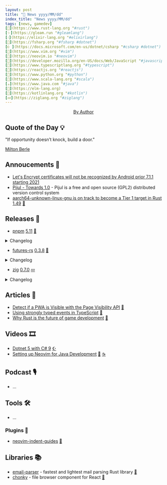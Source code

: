 ```yaml
---
layout: post
title: "📜 News yyyy/MM/dd"
index_title: "News yyyy/MM/dd"
tags: [news, gamedev]
[🦀](https://www.rust-lang.org "#rust")
[✨](https://gleam.run "#gleamlang")
[💧](https://elixir-lang.org "#elixirlang")
[🔷](https://fsharp.org "#fsharp #dotnet")
[☪️ ](https://docs.microsoft.com/en-us/dotnet/csharp "#csharp #dotnet")
[🍃](https://www.vim.org "#vim")
[🍃](https://neovim.io "#neovim")
[🔶](https://developer.mozilla.org/en-US/docs/Web/JavaScript "#javascript")
[🔶](https://www.typescriptlang.org "#typescript")
[🔶](https://reactjs.org "#reactjs")
[🐍](https://www.python.org "#python")
[💈](https://www.scala-lang.org "#scala")
[☕️](https://www.java.com "#java")
[🔰](https://elm-lang.org)
[🗼](https://kotlinlang.org "#kotlin")
[💤](https://ziglang.org "#ziglang")
---
```


<a href="">
  <img src=""
     alt=""
     class="image">
</a>

<div style="text-align:center">
   <a href="">By Author</a>
</div>

## Quote of the Day 💡

"If opportunity doesn’t knock, build a door."

[Milton Berle](https://en.wikipedia.org/wiki/Milton_Berle)

## Annoucements 🥁

- [Let's Encrypt certificates will not be recognized by Android prior 7.1.1 starting 2021](https://lwn.net/Articles/836497)
- [Pijul - Towards 1.0](https://pijul.org/posts/2020-11-07-towards-1.0) - Pijul is a free and open source (GPL2) distributed version control system
- [aarch64-unknown-linux-gnu is on track to become a Tier 1 target in Rust 1.49](https://github.com/rust-lang/rust/pull/78228#event-3971582295) [🦀](https://www.rust-lang.org "#rust")

## Releases 🥳

- [pnpm](https://pnpm.js.org) [5.11](https://twitter.com/pnpmjs/status/1325204166323658752) [🔶](https://developer.mozilla.org/en-US/docs/Web/JavaScript "#javascript")
<details><summary>Changelog</summary>
<li>Automatic merge conflicts resolver</li>
</details>

- [futures-rs](https://github.com/rust-lang/futures-rs) [0.3.8](https://github.com/rust-lang/futures-rs/releases/tag/0.3.8) [🦀](https://www.rust-lang.org "#rust")
<details><summary>Changelog</summary>
<li>Switch proc-macros to use native #[proc_macro] at Rust 1.45+ (#2243)</li>
<li>Add WeakShared (#2169)</li>
<li>Add TryStreamExt::try_buffered (#2245)</li>
<li>Add StreamExt::cycle (#2252)</li>
<li>Implemented Clone for stream::{Empty, Pending, Repeat, Iter} (#2248, #2252)</li>
<li>Fix panic in some TryStreamExt combinators (#2250)</li>
</details>

- [zig](https://ziglang.org) [0.7.0](https://github.com/ziglang/zig/releases/tag/0.7.0) [💤](https://ziglang.org "#ziglang")
<details><summary>Changelog</summary>
<p>This release features 7 months of work and changes from 187 different contributors, spread among 2666 commits.</p>
<a href="https://ziglang.org/download/0.7.0/release-notes.html">Release notes</a>
</details>

## Articles 📜

- [Detect if a PWA is Visible with the Page Visibility API](https://goulet.dev/posts/detect-pwa-visibility/) [🔶](https://developer.mozilla.org/en-US/docs/Web/JavaScript "#javascript")
- [Using strongly typed events in TypeScript](https://43081j.com/2020/11/typed-events-in-typescript) [🔶](https://www.typescriptlang.org "#typescript")
- [Why Rust is the future of game development](https://thefuntastic.com/blog/why-rust-is-the-future-game-dev) [🦀](https://www.rust-lang.org "#rust")

## Videos 🎞

- [Dotnet 5 with C# 9](https://www.youtube.com/watch?v=ALRB_oNx1CA) [☪️ ](https://docs.microsoft.com/en-us/dotnet/csharp "#csharp #dotnet")
- [Setting up Neovim for Java Development](https://www.youtube.com/watch?v=8q_VPqA-KLs) [🍃](https://neovim.io "#neovim") [☕️](https://www.java.com "#java")

## Podcast 🎙

- ...

## Tools 🛠

- ...

### Plugins 🔌

- [neovim-indent-guides](https://github.com/yuntan/neovim-indent-guides) [🍃](https://neovim.io "#neovim")

## Libraries 📚

- [email-parser](https://github.com/Mubelotix/email-parser) - fastest and lightest mail parsing Rust library [🦀](https://www.rust-lang.org "#rust")
- [chonky](https://chonky.io) - file browser component for React [🔶](https://developer.mozilla.org/en-US/docs/Web/JavaScript "#javascript")


